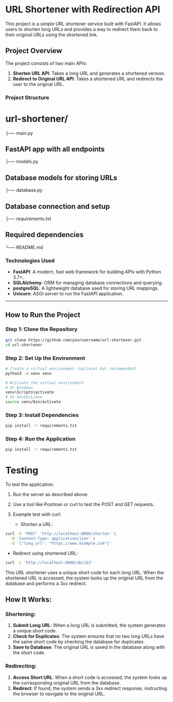 # URL Shortener with Redirection API

This project is a simple URL shortener service built with FastAPI. It allows users to shorten long URLs and provides a way to redirect them back to their original URLs using the shortened link.

## Project Overview

The project consists of two main APIs:

1. **Shorten URL API**: Takes a long URL and generates a shortened version.
2. **Redirect to Original URL API**: Takes a shortened URL and redirects the user to the original URL.

### Project Structure

# url-shortener/ 
├── main.py 
## FastAPI app with all endpoints 
├── models.py 
## Database models for storing URLs 
├── database.py 
## Database connection and setup 
├── requirements.txt 
## Required dependencies 
└── README.md 


### Technologies Used

- **FastAPI**: A modern, fast web framework for building APIs with Python 3.7+.
- **SQLAlchemy**: ORM for managing database connections and querying.
- **postgreSQL**: A lightweight database used for storing URL mappings.
- **Uvicorn**: ASGI server to run the FastAPI application.

---

## How to Run the Project

### Step 1: Clone the Repository

```bash
git clone https://github.com/yourusername/url-shortener.git
cd url-shortener
```

### Step 2: Set Up the Environment

```bash
# Create a virtual environment (optional but recommended)
python3 -m venv venv

# Activate the virtual environment
# On Windows
venv\Scripts\activate
# On macOS/Linux
source venv/bin/activate
```

### Step 3: Install Dependencies

```bash
pip install -r requirements.txt
```

### Step 4: Run the Application

```bash
pip install -r requirements.txt
```

# Testing

To test the application:

1. Run the server as described above.

2. Use a tool like Postman or curl to test the POST and GET requests.

3. Example test with curl:
    * Shorten a URL:  

```bash  
curl -X 'POST' 'http://localhost:8000/shorten' \
  -H 'Content-Type: application/json' \
  -d '{"long_url": "https://www.example.com"}'
```
* Redirect using shortened URL:  

```bash
curl -L 'http://localhost:8000/abc123'
```


This URL shortener uses a unique short code for each long URL. When the shortened URL is accessed, the system looks up the original URL from the database and performs a 3xx redirect.

## How It Works:

### Shortening:

1. **Submit Long URL**: When a long URL is submitted, the system generates a unique short code.
2. **Check for Duplicates**: The system ensures that no two long URLs have the same short code by checking the database for duplicates.
3. **Save to Database**: The original URL is saved in the database along with the short code.

### Redirecting:

1. **Access Short URL**: When a short code is accessed, the system looks up the corresponding original URL from the database.
2. **Redirect**: If found, the system sends a 3xx redirect response, instructing the browser to navigate to the original URL.


